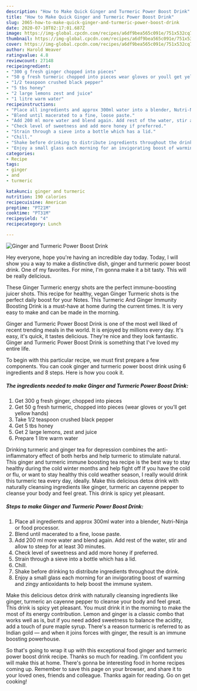 ```yaml
---
description: "How to Make Quick Ginger and Turmeric Power Boost Drink"
title: "How to Make Quick Ginger and Turmeric Power Boost Drink"
slug: 2065-how-to-make-quick-ginger-and-turmeric-power-boost-drink
date: 2020-07-10T02:17:01.687Z
image: https://img-global.cpcdn.com/recipes/a6df9bea565c091e/751x532cq70/ginger-and-turmeric-power-boost-drink-recipe-main-photo.jpg
thumbnail: https://img-global.cpcdn.com/recipes/a6df9bea565c091e/751x532cq70/ginger-and-turmeric-power-boost-drink-recipe-main-photo.jpg
cover: https://img-global.cpcdn.com/recipes/a6df9bea565c091e/751x532cq70/ginger-and-turmeric-power-boost-drink-recipe-main-photo.jpg
author: Harold Weaver
ratingvalue: 4.8
reviewcount: 27148
recipeingredient:
- "300 g fresh ginger chopped into pieces"
- "50 g fresh turmeric chopped into pieces wear gloves or youll get yellow hands"
- "1/2 teaspoon crushed black pepper"
- "5 tbs honey"
- "2 large lemons zest and juice"
- "1 litre warm water"
recipeinstructions:
- "Place all ingredients and approx 300ml water into a blender, Nutri-Ninja or food processor."
- "Blend until macerated to a fine, loose paste."
- "Add 200 ml more water and blend again. Add rest of the water, stir and allow to steep for at least 30 minutes."
- "Check level of sweetness and add more honey if preferred."
- "Strain through a sieve into a bottle which has a lid."
- "Chill."
- "Shake before drinking to distribute ingredients throughout the drink."
- "Enjoy a small glass each morning for an invigorating boost of warming and zingy antioxidants to help boost the immune system."
categories:
- Recipe
tags:
- ginger
- and
- turmeric

katakunci: ginger and turmeric 
nutrition: 190 calories
recipecuisine: American
preptime: "PT21M"
cooktime: "PT31M"
recipeyield: "4"
recipecategory: Lunch

---
```



![Ginger and Turmeric Power Boost Drink](https://img-global.cpcdn.com/recipes/a6df9bea565c091e/751x532cq70/ginger-and-turmeric-power-boost-drink-recipe-main-photo.jpg)

Hey everyone, hope you're having an incredible day today. Today, I will show you a way to make a distinctive dish, ginger and turmeric power boost drink. One of my favorites. For mine, I'm gonna make it a bit tasty. This will be really delicious.

These Ginger Turmeric energy shots are the perfect immune-boosting juicer shots. This recipe for healthy, vegan Ginger Turmeric shots is the perfect daily boost for your Notes. This Turmeric And Ginger Immunity Boosting Drink is a must-have at home during the current times. It is very easy to make and can be made in the morning.

Ginger and Turmeric Power Boost Drink is one of the most well liked of recent trending meals in the world. It is enjoyed by millions every day. It's easy, it's quick, it tastes delicious. They're nice and they look fantastic. Ginger and Turmeric Power Boost Drink is something that I've loved my entire life.


To begin with this particular recipe, we must first prepare a few components. You can cook ginger and turmeric power boost drink using 6 ingredients and 8 steps. Here is how you cook it.

<!--inarticleads1-->

##### The ingredients needed to make Ginger and Turmeric Power Boost Drink:

1. Get 300 g fresh ginger, chopped into pieces
1. Get 50 g fresh turmeric, chopped into pieces (wear gloves or you’ll get yellow hands)
1. Take 1/2 teaspoon crushed black pepper
1. Get 5 tbs honey
1. Get 2 large lemons, zest and juice
1. Prepare 1 litre warm water


Drinking turmeric and ginger tea for depression combines the anti-inflammatory effect of both herbs and help turmeric to stimulate natural. This ginger and turmeric immune boosting tea recipe is the best way to stay healthy during the cold winter months and help fight off If you have the cold or flu, or want to stay healthy this cold weather season, I really would drink this turmeric tea every day, ideally. Make this delicious detox drink with naturally cleansing ingredients like ginger, turmeric an cayenne pepper to cleanse your body and feel great. This drink is spicy yet pleasant. 

<!--inarticleads2-->

##### Steps to make Ginger and Turmeric Power Boost Drink:

1. Place all ingredients and approx 300ml water into a blender, Nutri-Ninja or food processor.
1. Blend until macerated to a fine, loose paste.
1. Add 200 ml more water and blend again. Add rest of the water, stir and allow to steep for at least 30 minutes.
1. Check level of sweetness and add more honey if preferred.
1. Strain through a sieve into a bottle which has a lid.
1. Chill.
1. Shake before drinking to distribute ingredients throughout the drink.
1. Enjoy a small glass each morning for an invigorating boost of warming and zingy antioxidants to help boost the immune system.


Make this delicious detox drink with naturally cleansing ingredients like ginger, turmeric an cayenne pepper to cleanse your body and feel great. This drink is spicy yet pleasant. You must drink it in the morning to make the most of its energy contribution. Lemon and ginger is a classic combo that works well as is, but if you need added sweetness to balance the acidity, add a touch of pure maple syrup. There&#39;s a reason turmeric is referred to as Indian gold — and when it joins forces with ginger, the result is an immune boosting powerhouse. 

So that's going to wrap it up with this exceptional food ginger and turmeric power boost drink recipe. Thanks so much for reading. I'm confident you will make this at home. There's gonna be interesting food in home recipes coming up. Remember to save this page on your browser, and share it to your loved ones, friends and colleague. Thanks again for reading. Go on get cooking!
